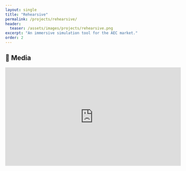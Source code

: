 ```yaml
---
layout: single
title: "Rehearsive"
permalink: /projects/rehearsive/
header:
  teaser: /assets/images/projects/rehearsive.png
excerpt: "An immersive simulation tool for the AEC market."
order: 2
---
```


## 📸 Media
<iframe width="560" height="315" src="https://www.youtube.com/embed/KcIOcK0T7OA?si=uQMSbNjEQB3-9MO_" title="YouTube video player" frameborder="0" allow="accelerometer; autoplay; clipboard-write; encrypted-media; gyroscope; picture-in-picture; web-share" referrerpolicy="strict-origin-when-cross-origin" allowfullscreen></iframe>
